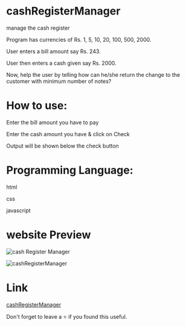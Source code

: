 # cashRegisterManager

manage the cash register

Program has currencies of Rs. 1, 5, 10, 20, 100, 500, 2000.

User enters a bill amount say Rs. 243.

User then enters a cash given say Rs. 2000.

Now, help the user by telling how can he/she return the change to the customer with minimum number of notes?

# How to use:
Enter the bill amount you have to pay 

Enter the cash amount you have & click on Check

Output will be shown below the check button

# Programming Language:
html

css

javascript

# website Preview
![cash Register Manager](https://user-images.githubusercontent.com/50478681/151416566-121fb82c-867a-4b02-b7e5-8ca410080828.gif)

![cashRegisterManager](https://user-images.githubusercontent.com/50478681/151415322-3cf48fcb-8225-400c-88ba-f8d672c74317.png)

# Link
[cashRegisterManager](https://ahana001.github.io/Cash-Register-Manager.github.io/)

Don't forget to leave a ⭐ if you found this useful.

